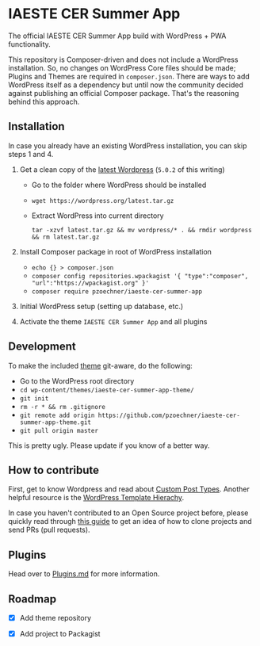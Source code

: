 # IAESTE CER Summer App
The official IAESTE CER Summer App build with WordPress + PWA functionality.

This repository is Composer-driven and does not include a WordPress installation. So, no changes on WordPress Core files should be made; Plugins and Themes are required in `composer.json`.
There are ways to add WordPress itself as a dependency but until now the community decided against publishing an official Composer package. That's the reasoning behind this approach.


## Installation
In case you already have an existing WordPress installation, you can skip steps 1 and 4.

1. Get a clean copy of the [latest Wordpress](https://codex.wordpress.org/Installing_WordPress) (`5.0.2` of this writing)
    * Go to the folder where WordPress should be installed
    * `wget https://wordpress.org/latest.tar.gz`
    * Extract WordPress into current directory
    
      `tar -xzvf latest.tar.gz && mv wordpress/* . && rmdir wordpress && rm latest.tar.gz`

2. Install Composer package in root of WordPress installation

    * `echo {} > composer.json`
    * `composer config repositories.wpackagist '{ "type":"composer", "url":"https://wpackagist.org" }'`
    * `composer require pzoechner/iaeste-cer-summer-app`

3. Initial WordPress setup (setting up database, etc.)
4. Activate the theme `IAESTE CER Summer App` and all plugins


## Development
To make the included [theme](https://github.com/pzoechner/iaeste-cer-summer-app-theme) git-aware, do the following:

* Go to the WordPress root directory
* `cd wp-content/themes/iaeste-cer-summer-app-theme/`
* `git init`
* `rm -r * && rm .gitignore`
* `git remote add origin https://github.com/pzoechner/iaeste-cer-summer-app-theme.git`
* `git pull origin master`

This is pretty ugly. Please update if you know of a better way.

## How to contribute
First, get to know Wordpress and read about [Custom Post Types](https://codex.wordpress.org/Post_Types#Custom_Post_Types). Another helpful resource is the [WordPress Template Hierachy](https://wphierarchy.com/).

In case you haven't contributed to an Open Source project before, please quickly read through [this guide](https://github.com/firstcontributions/first-contributions) to get an idea of how to clone projects and send PRs (pull requests).

## Plugins
Head over to [Plugins.md](docs/PLUGINS.md) for more information.


## Roadmap

- [x] Add theme repository
- [x] Add project to Packagist

